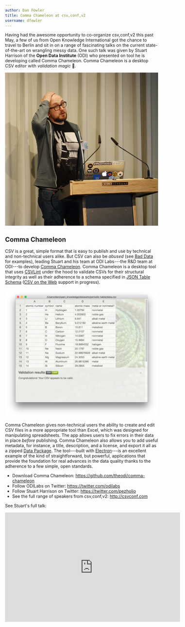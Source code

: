 ```yaml
---
author: Dan Fowler
title: Comma Chameleon at csv,conf,v2
username: dfowler
---
```


Having had the awesome opportunity to co-organize csv,conf,v2 this
past May, a few of us from Open Knowledge International got the chance
to travel to Berlin and sit in on a range of fascinating talks on the
current state-of-the-art on wrangling messy data.  One such talk was
given by Stuart Harrison of the **Open Data Institute** (ODI) who
presented on tool he is developing called Comma Chameleon.  Comma
Chameleon is a desktop CSV editor with *validation magic* &#127775;.

![Stuart Harrison](/img/posts/comma-chameleon-small.jpg)

## Comma Chameleon

CSV is a great, simple format that is easy to publish and use by
technical and non-technical users alike.  But CSV can also be *abused*
(see [Bad Data][bad-data] for examples), leading Stuart and his team
at ODI Labs---the R&D team at ODI---to develop [Comma Chameleon][cc].
Comma Chameleon is a desktop tool that uses [CSVLint][csvlint] under
the hood to validate CSVs for their structural integrity as well as
their adherence to a schema specified in [JSON Table Schema][jts]
([CSV on the Web][csvw] support in progress).

![Comma Chameleon](/img/posts/comma-chameleon-period-table.png)

Comma Chameleon gives non-technical users the ability to create and
edit CSV files in a more appropriate tool than Excel, which was
designed for manipulating spreadsheets.  The app allows users to fix
errors in their data in place *before* publishing.  Comma Chameleon
also allows you to add useful metadata, for instance, a title,
description, and a license, and export it all as a zipped
[Data Package][dp].  The tool---built with [Electron][electron]---is
an excellent example of the kind of straightforward, but powerful,
applications that provide the foundation for real advances in the data
quality thanks to the adherence to a few simple, open standards.

* Download Comma Chameleon: <https://github.com/theodi/comma-chameleon>
* Follow ODILabs on Twitter: <https://twitter.com/odilabs>
* Follow Stuart Harrison on Twitter: <https://twitter.com/pezholio>
* See the full range of speakers from csv,conf,v2: <http://csvconf.com>

See Stuart's full talk:

<iframe width="576px" height="360px"
src="https://www.youtube.com/embed/wIIw0cTeUG0" frameborder="0"
allowfullscreen></iframe>

[csvlint]: http://csvlint.io
[csvw]: http://w3c.github.io/csvw/
[jts]: http://frictionlessdata.io/guides/json-table-schema/
[dp]: http://frictionlessdata.io/guides/data-package/
[cc]: https://github.com/theodi/comma-chameleon
[bad-data]: http://okfnlabs.org/bad-data/
[odilabs]: https://twitter.com/ODILabs
[csvconf]: http://csvconf.com/
[electron]: http://electron.atom.io/
[pezholio]: https://twitter.com/pezholio
